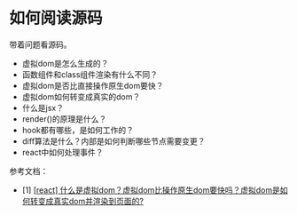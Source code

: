 # 如何阅读源码

带着问题看源码。

* 虚拟dom是怎么生成的？
* 函数组件和class组件渲染有什么不同？
* 虚拟dom是否比直接操作原生dom要快？
* 虚拟dom如何转变成真实的dom？
* 什么是jsx？
* render()的原理是什么？
* hook都有哪些，是如何工作的？
* diff算法是什么？内部是如何判断哪些节点需要变更？
* react中如何处理事件？

参考文档：

* [1] [[react] 什么是虚拟dom？虚拟dom比操作原生dom要快吗？虚拟dom是如何转变成真实dom并渲染到页面的?](https://www.cnblogs.com/echolun/p/16359890.html)
